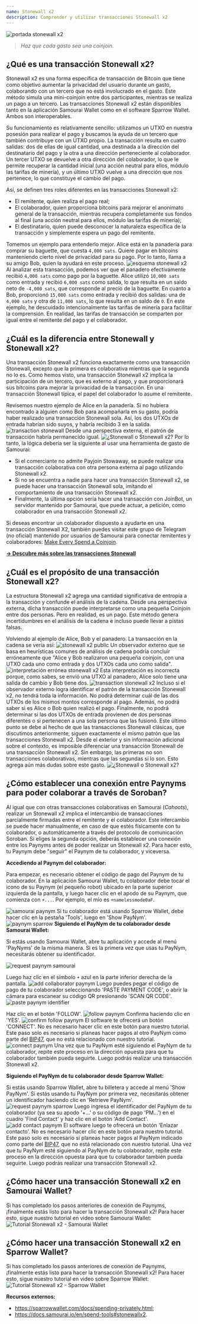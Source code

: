 ```yaml
---
name: Stonewall x2
description: Comprender y utilizar transacciones Stonewall x2
---
```

![portada stonewall x2](assets/cover.webp)

> *Haz que cada gasto sea una coinjoin.*

## ¿Qué es una transacción Stonewall x2?

Stonewall x2 es una forma específica de transacción de Bitcoin que tiene como objetivo aumentar la privacidad del usuario durante un gasto, colaborando con un tercero que no está involucrado en el gasto. Este método simula una mini-coinjoin entre dos participantes, mientras se realiza un pago a un tercero. Las transacciones Stonewall x2 están disponibles tanto en la aplicación Samourai Wallet como en el software Sparrow Wallet. Ambos son interoperables.

Su funcionamiento es relativamente sencillo: utilizamos un UTXO en nuestra posesión para realizar el pago y buscamos la ayuda de un tercero que también contribuye con un UTXO propio. La transacción resulta en cuatro salidas: dos de ellas de igual cantidad, una destinada a la dirección del destinatario del pago y la otra a una dirección perteneciente al colaborador. Un tercer UTXO se devuelve a otra dirección del colaborador, lo que le permite recuperar la cantidad inicial (una acción neutral para ellos, módulo las tarifas de minería), y un último UTXO vuelve a una dirección que nos pertenece, lo que constituye el cambio del pago.

Así, se definen tres roles diferentes en las transacciones Stonewall x2:
- El remitente, quien realiza el pago real;
- El colaborador, quien proporciona bitcoins para mejorar el anonimato general de la transacción, mientras recupera completamente sus fondos al final (una acción neutral para ellos, módulo las tarifas de minería);
- El destinatario, quien puede desconocer la naturaleza específica de la transacción y simplemente espera un pago del remitente.

Tomemos un ejemplo para entenderlo mejor. Alice está en la panadería para comprar su baguette, que cuesta `4,000 sats`. Quiere pagar en bitcoins manteniendo cierto nivel de privacidad para su pago. Por lo tanto, llama a su amigo Bob, quien la ayudará en este proceso.
![esquema stonewall x2](assets/es/1.webp)
Al analizar esta transacción, podemos ver que el panadero efectivamente recibió `4,000 sats` como pago por la baguette. Alice utilizó `10,000 sats` como entrada y recibió `6,000 sats` como salida, lo que resulta en un saldo neto de `-4,000 sats`, que corresponde al precio de la baguette. En cuanto a Bob, proporcionó `15,000 sats` como entrada y recibió dos salidas: una de `4,000 sats` y otra de `11,000 sats`, lo que resulta en un saldo de `0`.
En este ejemplo, he descuidado intencionalmente las tarifas de minería para facilitar la comprensión. En realidad, las tarifas de transacción se comparten por igual entre el remitente del pago y el colaborador.

## ¿Cuál es la diferencia entre Stonewall y Stonewall x2?

Una transacción Stonewall x2 funciona exactamente como una transacción Stonewall, excepto que la primera es colaborativa mientras que la segunda no lo es. Como hemos visto, una transacción Stonewall x2 implica la participación de un tercero, que es externo al pago, y que proporcionará sus bitcoins para mejorar la privacidad de la transacción. En una transacción Stonewall típica, el papel del colaborador lo asume el remitente.

Revisemos nuestro ejemplo de Alice en la panadería. Si no hubiera encontrado a alguien como Bob para acompañarla en su gasto, podría haber realizado una transacción Stonewall sola. Así, los dos UTXOs de entrada habrían sido suyos, y habría recibido 3 en la salida.
![transaction stonewall](assets/es/2.webp)
Desde una perspectiva externa, el patrón de transacción habría permanecido igual.
![¿Stonewall o Stonewall x2?](assets/es/5.webp)
Por lo tanto, la lógica debería ser la siguiente al usar una herramienta de gasto de Samourai:
- Si el comerciante no admite Payjoin Stowaway, se puede realizar una transacción colaborativa con otra persona externa al pago utilizando Stonewall x2.
- Si no se encuentra a nadie para hacer una transacción Stonewall x2, se puede hacer una transacción Stonewall sola, imitando el comportamiento de una transacción Stonewall x2.
- Finalmente, la última opción sería hacer una transacción con JoinBot, un servidor mantenido por Samourai, que puede actuar, a petición, como colaborador en una transacción Stonewall x2.

Si deseas encontrar un colaborador dispuesto a ayudarte en una transacción Stonewall X2, también puedes visitar este grupo de Telegram (no oficial) mantenido por usuarios de Samourai para conectar remitentes y colaboradores: [Make Every Spend a Coinjoin](https://t.me/EverySpendACoinjoin).

[**-> Descubre más sobre las transacciones Stonewall**](https://planb.network/tutorials/privacy/stonewall)

## ¿Cuál es el propósito de una transacción Stonewall x2?

La estructura Stonewall x2 agrega una cantidad significativa de entropía a la transacción y confunde el análisis de la cadena. Desde una perspectiva externa, dicha transacción puede interpretarse como una pequeña Coinjoin entre dos personas. Pero en realidad, es un pago. Este método genera incertidumbres en el análisis de la cadena e incluso puede llevar a pistas falsas.

Volviendo al ejemplo de Alice, Bob y el panadero. La transacción en la cadena se vería así:
![stonewall x2 public](assets/es/3.webp)
Un observador externo que se basa en heurísticas comunes de análisis de cadena podría concluir erróneamente que "Alice y Bob realizaron una pequeña coinjoin, con una UTXO cada uno como entrada y dos UTXOs cada uno como salida".![interpretación errónea stonewall x2](assets/es/4.webp)
Esta interpretación es incorrecta porque, como sabes, se envió una UTXO al panadero, Alice solo tiene una salida de cambio y Bob tiene dos.
![transaction stonewall x2](assets/es/1.webp)
Incluso si el observador externo logra identificar el patrón de la transacción Stonewall x2, no tendrá toda la información. No podrá determinar cuál de las dos UTXOs de los mismos montos corresponde al pago. Además, no podrá saber si es Alice o Bob quien realizó el pago. Finalmente, no podrá determinar si las dos UTXOs de entrada provienen de dos personas diferentes o si pertenecen a una sola persona que las fusionó. Este último punto se debe al hecho de que las transacciones Stonewall clásicas, que discutimos anteriormente, siguen exactamente el mismo patrón que las transacciones Stonewall x2. Desde el exterior y sin información adicional sobre el contexto, es imposible diferenciar una transacción Stonewall de una transacción Stonewall x2. Sin embargo, las primeras no son transacciones colaborativas, mientras que las segundas sí lo son. Esto agrega aún más dudas sobre este gasto.
![¿Stonewall o Stonewall x2?](assets/es/5.webp)


## ¿Cómo establecer una conexión entre Paynyms para poder colaborar a través de Soroban?
Al igual que con otras transacciones colaborativas en Samourai (*Cahoots*), realizar un Stonewall x2 implica el intercambio de transacciones parcialmente firmadas entre el remitente y el colaborador. Este intercambio se puede hacer manualmente, en caso de que estés físicamente con tu colaborador, o automáticamente a través del protocolo de comunicación Soroban.
Si eliges la segunda opción, deberás establecer una conexión entre los Paynyms antes de poder realizar un Stonewall x2. Para hacer esto, tu Paynym debe "seguir" el Paynym de tu colaborador, y viceversa.

**Accediendo al Paynym del colaborador:**

Para empezar, es necesario obtener el código de pago del Paynym de tu colaborador. En la aplicación Samourai Wallet, tu colaborador debe tocar el icono de su Paynym (el pequeño robot) ubicado en la parte superior izquierda de la pantalla, y luego hacer clic en el apodo de su Paynym, que comienza con `+...`. Por ejemplo, el mío es `+namelessmode0aF`.

![samourai paynym](assets/es/6.webp)
Si tu colaborador está usando Sparrow Wallet, debe hacer clic en la pestaña 'Tools', luego en 'Show PayNym'.![paynym sparrow](assets/es/7.webp)
**Siguiendo el PayNym de tu colaborador desde Samourai Wallet:**

Si estás usando Samourai Wallet, abre tu aplicación y accede al menú 'PayNyms' de la misma manera. Si es la primera vez que usas tu PayNym, necesitarás obtener su identificador.

![request paynym samourai](assets/es/8.webp)

Luego haz clic en el símbolo `+` azul en la parte inferior derecha de la pantalla.
![add collaborator paynym](assets/es/9.webp)
Luego puedes pegar el código de pago de tu colaborador seleccionando 'PASTE PAYMENT CODE', o abrir la cámara para escanear su código QR presionando 'SCAN QR CODE'.
![paste paynym identifier](assets/es/10.webp)

Haz clic en el botón 'FOLLOW'.
![follow paynym](assets/es/11.webp)
Confirma haciendo clic en 'YES'.
![confirm follow paynym](assets/es/12.webp)
El software te ofrecerá un botón 'CONNECT'. No es necesario hacer clic en este botón para nuestro tutorial. Este paso solo es necesario si planeas hacer pagos al otro PayNym como parte del [BIP47](https://planb.network/tutorials/privacy/paynym-bip47), que no está relacionado con nuestro tutorial.
![connect paynym](assets/es/13.webp)
Una vez que tu PayNym esté siguiendo el PayNym de tu colaborador, repite este proceso en la dirección opuesta para que tu colaborador también pueda seguirte. Luego podrás realizar una transacción Stonewall x2.

**Siguiendo el PayNym de tu colaborador desde Sparrow Wallet:**

Si estás usando Sparrow Wallet, abre tu billetera y accede al menú 'Show PayNym'. Si estás usando tu PayNym por primera vez, necesitarás obtener un identificador haciendo clic en 'Retrieve PayNym'.
![request paynym sparrow](assets/es/14.webp)
Luego ingresa el identificador del PayNym de tu colaborador (ya sea su apodo '+...' o su código de pago 'PM...') en el cuadro 'Find Contact' y haz clic en el botón 'Add Contact'.
![add contact paynym](assets/es/15.webp)
El software luego te ofrecerá un botón 'Enlazar contacto'. No es necesario hacer clic en este botón para nuestro tutorial. Este paso solo es necesario si planeas hacer pagos al PayNym indicado como parte del [BIP47](https://planb.network/tutorials/privacy/paynym-bip47), que no está relacionado con nuestro tutorial.
Una vez que tu PayNym esté siguiendo al PayNym de tu colaborador, repite este proceso en la dirección opuesta para que tu colaborador también pueda seguirte. Luego podrás realizar una transacción Stonewall x2.
## ¿Cómo hacer una transacción Stonewall x2 en Samourai Wallet?
Si has completado los pasos anteriores de conexión de Paynyms, ¡finalmente estás listo para hacer la transacción Stonewall x2! Para hacer esto, sigue nuestro tutorial en video sobre Samourai Wallet:
![Tutorial Stonewall x2 - Samourai Wallet](https://youtu.be/89oYE1Hw3Fk?si=QTqUZ6IypiR6PPMr)

## ¿Cómo hacer una transacción Stonewall x2 en Sparrow Wallet?
Si has completado los pasos anteriores de conexión de Paynyms, ¡finalmente estás listo para hacer la transacción Stonewall x2! Para hacer esto, sigue nuestro tutorial en video sobre Sparrow Wallet:
![Tutorial Stonewall x2 - Sparrow Wallet](https://youtu.be/mO3Xpp34Hhk?si=bfYiTl0Gxjs9sNQq)

**Recursos externos:**
- https://sparrowwallet.com/docs/spending-privately.html;
- https://docs.samourai.io/en/spend-tools#stonewallx2.
